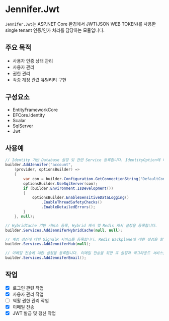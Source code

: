 # Jennifer.Jwt

`Jennifer.Jwt`는 ASP.NET Core 환경에서 JWT(JSON WEB TOKEN)를 사용한 
single tenant 인증/인가 처리를 담당하는 모듈입니다.

## 주요 목적

- 사용자 인증 상태 관리
- 사용자 관리
- 권한 관리
- 각종 계정 관련 유틸리티 구현

## 구성요소

- EntityFrameworkCore
- EFCore.Identity
- Scalar
- SqlServer
- Jwt

## 사용예

```csharp
// Identity 기반 Database 설정 및 관련 Service 등록합니다. IdentityOption에 대한 설정을 할 수 있습니다.
builder.AddJennifer("account", 
    (provider, optionsBuilder) =>
    {
        var con = builder.Configuration.GetConnectionString("DefaultConnection");
        optionsBuilder.UseSqlServer(con);
        if (builder.Environment.IsDevelopment())
        {
            optionsBuilder.EnableSensitiveDataLogging()
                .EnableThreadSafetyChecks()
                .EnableDetailedErrors();
        }
    }, null);

// HybridCache 기반 서비스 등록, Hybrid 캐시 및 Redis 캐시 설정을 등록합니다.
builder.Services.AddJenniferHybridCache(null, null);

// 계정 갱신에 대한 SignalR 서비스를 등록합니다. Redis Backplane에 대한 설정을 할 수 있습니다.
builder.Services.AddJenniferHub(null);

// 이메일 전송에 대한 설정을 등록합니다. 이메일 전송을 위한 큐 설정과 백그라운드 서비스를 등록합니다.
builder.Services.AddJenniferEmail();
```

## 작업

- [X] 로그인 관련 작업
- [X] 사용자 관리 작업
- [ ] 역활 권한 관리 작업
- [X] 이메일 전송
- [X] JWT 발급 및 갱신 작업
